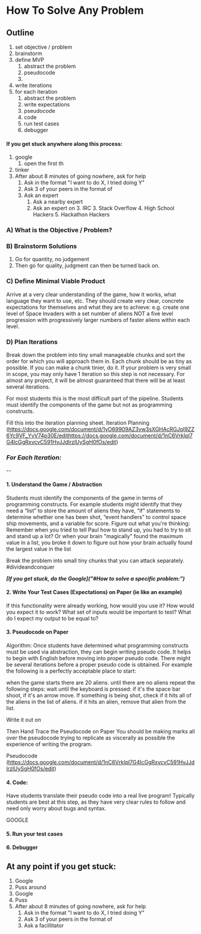 # How To Solve Any Problem

## Outline

1. set objective / problem
2. brainstorm
3. define MVP
	1. 	abstract the problem
	2. pseudocode
	3. 
4. write iterations
5. for each iteration
	1. abstract the problem
	2. write expectations
	3. pseudocode
	4. code
	5. run test cases
	6. debugger

#### If you get stuck anywhere along this process:

1. google
	1. open the first th
2. tinker
5. After about 8 minutes of going nowhere, ask for help
	1. Ask in the format "I want to do X, I tried doing Y"
	2. Ask 3 of your peers in the format of 
	3. Ask an expert
		1. Ask a nearby expert
		2. Ask an expert on
			3. IRC
			3. Stack Overflow
			4. High School Hackers
			5. Hackathon Hackers


### A) What is the Objective / Problem?

### B) Brainstorm Solutions
1. Go for quantity, no judgement
2. Then go for quality, judgment can then be turned back on.

### C) Define Minimal Viable Product
Arrive at a very clear understanding of the game, how it works, what language they want to use, etc. They should create very clear, concrete expectations for themselves and what they are to achieve: e.g. create one level of Space Invaders with a set number of aliens NOT a five level progression with progressively larger numbers of faster aliens within each level.

### D) Plan Iterations
Break down the problem into tiny small manageable chunks and sort the order for which you will approach them in. Each chunk should be as tiny as possible. If you can make a chunk tinier, do it. If your problem is very small in scope, you may only have 1 iteration so this step is not necessary. For almost any project, it will be almost guaranteed that there will be at least several iterations.

For most students this is the most difficult part of the pipeline. Students must identify the components of the game but not as programming constructs.

Fill this into the iteration planning sheet.
Iteration Planning (https://docs.google.com/document/d/1yO69909AZ3vw3sXGHAcRGJqI9ZZ6Yc9VF_YvV74p30E/edithttps://docs.google.com/document/d/1nC6VrkIpl7G4IcGgRxvcvC591HvJJdlrzlUySgH0fOs/edit)


### *For Each Iteration:*

--

#### 1. Understand the Game / Abstraction

Students must identify the components of the game in terms of programming constructs. For example students might identify that they need a “list” to store the amount of aliens they have, “if” statements to determine whether one has been shot, “event handlers” to control space ship movements, and a variable for score.
Figure out what you're thinking: Remember when you tried to tell Paul how to stand up, you had to try to sit and stand up a lot? Or when your brain "magically" found the maximum value in a list, you broke it down to figure out how your brain actually found the largest value in the list  

Break the problem into small tiny chunks that you can attack separately. #divideandconquer

***[If you get stuck, do the Google]("#How to solve a specific problem:")***

#### 2. Write Your Test Cases (Expectations) on Paper (ie like an example)
If this functionality were already working, how would you use it? How would you expect it to work?
What set of inputs would be important to test?
What do I expect my output to be equal to?

#### 3. Pseudocode on Paper
Algorithm: Once students have determined what programming constructs must be used via abstraction, they can begin writing pseudo code. It helps to begin with English before moving into proper pseudo code. There might be several iterations before a proper pseudo code is obtained. For example the following is a perfectly acceptable place to start:

when the game starts there are 20 aliens. until there are no aliens repeat the following steps:
wait until the keyboard is pressed: if it's the space bar shoot, if it's an arrow move.
If something is being shot, check if it hits all of the aliens in the list of aliens. if it hits an alien, remove that alien from the list.

Write it out on

Then Hand Trace the Pseudocode on Paper
You should be making marks all over the pseudocode trying to replicate as viscerally as possible the experience of writing the program.

Pseudocode (https://docs.google.com/document/d/1nC6VrkIpl7G4IcGgRxvcvC591HvJJdlrzlUySgH0fOs/edit)

#### 4. Code: 

Have students translate their pseudo code into a real live program! Typically students are best at this step, as they have very clear rules to follow and need only worry about bugs and syntax.

GOOGLE

#### 5. Run your test cases

#### 6. Debugger


## At any point if you get stuck:

1. Google
2. Puss around
3. Google
4. Puss
5. After about 8 minutes of going nowhere, ask for help
	1. Ask in the format "I want to do X, I tried doing Y"
	2. Ask 3 of your peers in the format of 
	3. Ask a facillitator
